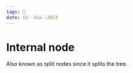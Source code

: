 ```yaml
---
tags: 🌱
date: 12--Jun--2023
---
```

# Internal node
Also known as split nodes since it splits the tree.